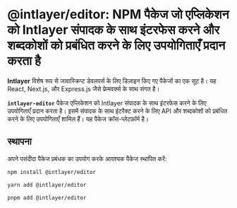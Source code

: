 # @intlayer/editor: NPM पैकेज जो एप्लिकेशन को Intlayer संपादक के साथ इंटरफेस करने और शब्दकोशों को प्रबंधित करने के लिए उपयोगिताएँ प्रदान करता है

**Intlayer** विशेष रूप से जावास्क्रिप्ट डेवलपर्स के लिए डिज़ाइन किए गए पैकेजों का एक सूट है। यह React, Next.js, और Express.js जैसे फ्रेमवर्क्स के साथ संगत है।

**`intlayer-editor`** पैकेज एप्लिकेशन को Intlayer संपादक के साथ इंटरफेस करने के लिए उपयोगिताएँ प्रदान करता है। इसमें संपादक के साथ इंटरैक्ट करने के लिए API और शब्दकोशों को प्रबंधित करने के लिए उपयोगिताएँ शामिल हैं। यह पैकेज क्रॉस-प्लेटफ़ॉर्म है।

## स्थापना

अपने पसंदीदा पैकेज प्रबंधक का उपयोग करके आवश्यक पैकेज स्थापित करें:

```bash
npm install @intlayer/editor
```

```bash
yarn add @intlayer/editor
```

```bash
pnpm add @intlayer/editor
```
